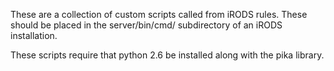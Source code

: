 These are a collection of custom scripts called from iRODS rules.  These should be placed in the server/bin/cmd/ subdirectory of an iRODS installation.

These scripts require that python 2.6 be installed along with the pika library.
